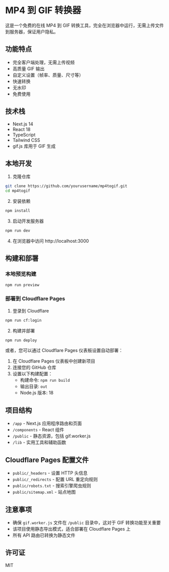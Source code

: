 # MP4 到 GIF 转换器

这是一个免费的在线 MP4 到 GIF 转换工具，完全在浏览器中运行，无需上传文件到服务器，保证用户隐私。

## 功能特点

- 完全客户端处理，无需上传视频
- 高质量 GIF 输出
- 自定义设置（帧率、质量、尺寸等）
- 快速转换
- 无水印
- 免费使用

## 技术栈

- Next.js 14
- React 18
- TypeScript
- Tailwind CSS
- gif.js 库用于 GIF 生成

## 本地开发

1. 克隆仓库
```bash
git clone https://github.com/yourusername/mp4togif.git
cd mp4togif
```

2. 安装依赖
```bash
npm install
```

3. 启动开发服务器
```bash
npm run dev
```

4. 在浏览器中访问 http://localhost:3000

## 构建和部署

### 本地预览构建
```bash
npm run preview
```

### 部署到 Cloudflare Pages

1. 登录到 Cloudflare
```bash
npm run cf:login
```

2. 构建并部署
```bash
npm run deploy
```

或者，您可以通过 Cloudflare Pages 仪表板设置自动部署：

1. 在 Cloudflare Pages 仪表板中创建新项目
2. 连接您的 GitHub 仓库
3. 设置以下构建配置：
   - 构建命令: `npm run build`
   - 输出目录: `out`
   - Node.js 版本: 18

## 项目结构

- `/app` - Next.js 应用程序路由和页面
- `/components` - React 组件
- `/public` - 静态资源，包括 gif.worker.js
- `/lib` - 实用工具和辅助函数

## Cloudflare Pages 配置文件

- `public/_headers` - 设置 HTTP 头信息
- `public/_redirects` - 配置 URL 重定向规则
- `public/robots.txt` - 搜索引擎爬虫规则
- `public/sitemap.xml` - 站点地图

## 注意事项

- 确保 `gif.worker.js` 文件在 `/public` 目录中，这对于 GIF 转换功能至关重要
- 该项目使用静态导出模式，适合部署在 Cloudflare Pages 上
- 所有 API 路由已转换为静态文件

## 许可证

MIT
